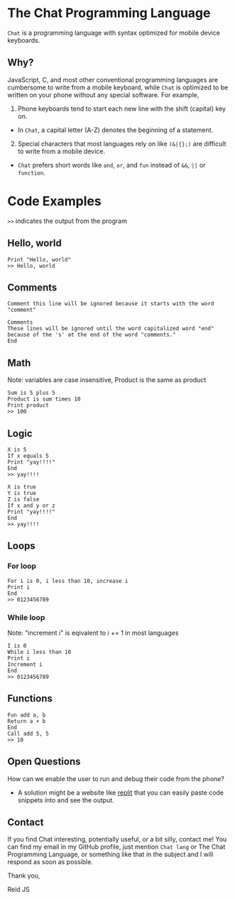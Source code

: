 # The Chat Programming Language
`Chat` is a programming language with syntax optimized for mobile device keyboards.

## Why?
JavaScript, C, and most other conventional programming languages are cumbersome to write from a mobile keyboard, while `Chat` is optimized to be written on your phone without any special software. For example, 
1. Phone keyboards tend to start each new line with the shift (capital) key on.
  - In `Chat`, a capital letter (A-Z) denotes the beginning of a statement. 
2. Special characters that most languages rely on like `(&|{};)` are difficult to write from a mobile device.
  - `Chat` prefers short words like `and`, `or`, and `fun` instead of `&&`, `||` or `function`. 

# Code Examples
`>>` indicates the output from the program

## Hello, world
```
Print "Hello, world"
>> Hello, world
```


## Comments
```
Comment this line will be ignored because it starts with the word "comment"
```

```
Comments 
These lines will be ignored until the word capitalized word "end" 
because of the 's' at the end of the word "comments."
End
```

## Math
Note: variables are case insensitive, Product is the same as product

```
Sum is 5 plus 5
Product is sum times 10
Print product
>> 100
```



## Logic
```
X is 5
If x equals 5
Print "yay!!!!"
End
>> yay!!!!
```

```
X is true
Y is true
Z is false
If x and y or z
Print "yay!!!!"
End
>> yay!!!!
```

## Loops
### For loop
```
For i is 0, i less than 10, increase i
Print i
End
>> 0123456789
```
### While loop
Note: "increment i" is eqivalent to i += 1 in most languages

```
I is 0
While i less than 10
Print i
Increment i
End
>> 0123456789
```

## Functions
```
Fun add a, b
Return a + b
End
Call add 5, 5
>> 10
```

## Open Questions
How can we enable the user to run and debug their code from the phone?
  - A solution might be a website like [replit](https://replit.com/) that you can easily paste code snippets into and see the output. 


## Contact
If you find Chat interesting, potentially useful, or a bit silly, contact me! You can find my email in my GitHub profile, just mention `Chat lang` or The Chat Programming Language, or something like that in the subject and I will respond as soon as possible. 

Thank you,

Reid JS
